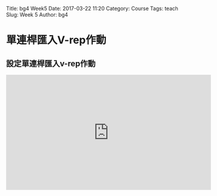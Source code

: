 Title: bg4 Week5 
Date: 2017-03-22 11:20
Category: Course
Tags: teach
Slug: Week 5
Author:  bg4

<!-- PELICAN_END_SUMMARY -->

<h1>單連桿匯入V-rep作動</h1>

<h2>設定單連桿匯入v-rep作動</h2>

<iframe width="560" height="315" src="https://www.youtube.com/embed/Frm8_Lsx9xM" frameborder="0" allowfullscreen></iframe>






